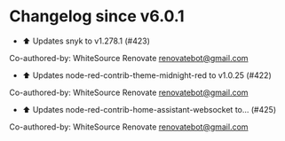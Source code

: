 # Changelog since v6.0.1
- :arrow_up: Updates snyk to v1.278.1 (#423)

Co-authored-by: WhiteSource Renovate <renovatebot@gmail.com> 
- :arrow_up: Updates node-red-contrib-theme-midnight-red to v1.0.25 (#422)

Co-authored-by: WhiteSource Renovate <renovatebot@gmail.com> 
- :arrow_up: Updates node-red-contrib-home-assistant-websocket to… (#425)

Co-authored-by: WhiteSource Renovate <renovatebot@gmail.com> 
